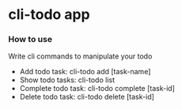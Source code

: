 # cli-todo app

### How to use
Write cli commands to manipulate your todo

- Add todo task: cli-todo add [task-name]
- Show todo tasks: cli-todo list
- Complete todo task: cli-todo complete [task-id]
- Delete todo task: cli-todo delete [task-id]